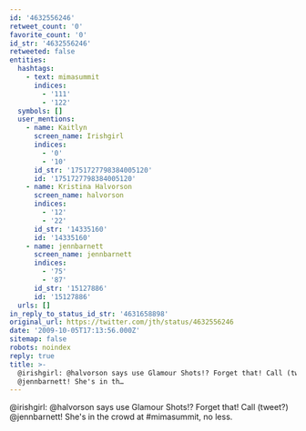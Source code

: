 ```yaml
---
id: '4632556246'
retweet_count: '0'
favorite_count: '0'
id_str: '4632556246'
retweeted: false
entities:
  hashtags:
    - text: mimasummit
      indices:
        - '111'
        - '122'
  symbols: []
  user_mentions:
    - name: Kaitlyn
      screen_name: Irishgirl
      indices:
        - '0'
        - '10'
      id_str: '1751727798384005120'
      id: '1751727798384005120'
    - name: Kristina Halvorson
      screen_name: halvorson
      indices:
        - '12'
        - '22'
      id_str: '14335160'
      id: '14335160'
    - name: jennbarnett
      screen_name: jennbarnett
      indices:
        - '75'
        - '87'
      id_str: '15127886'
      id: '15127886'
  urls: []
in_reply_to_status_id_str: '4631658898'
original_url: https://twitter.com/jth/status/4632556246
date: '2009-10-05T17:13:56.000Z'
sitemap: false
robots: noindex
reply: true
title: >-
  @irishgirl: @halvorson says use Glamour Shots!? Forget that! Call (tweet?)
  @jennbarnett! She's in th…
---
```


@irishgirl: @halvorson says use Glamour Shots!? Forget that! Call (tweet?) @jennbarnett! She's in the crowd at #mimasummit, no less.